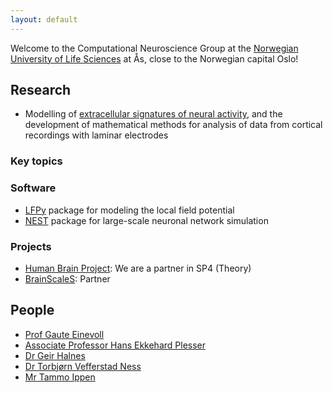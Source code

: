 ```yaml
---
layout: default
---
```


Welcome to the Computational Neuroscience Group at the [Norwegian University of Life Sciences](http://www.nmbu.no/en) at Ås, close to the Norwegian capital Oslo!

## Research

- Modelling of [extracellular signatures of neural activity](Extracellularmodelling), and the development of mathematical methods for analysis of data from cortical recordings with laminar electrodes

### Key topics

### Software

- [LFPy](http://lfpy.github.io) package for modeling the local field potential
- [NEST](http://www.nest-simulator.org) package for large-scale neuronal network simulation

### Projects

- [Human Brain Project](http://www.humanbrainproject.eu): We are a partner in SP4 (Theory)
- [BrainScaleS](https://brainscales.kip.uni-heidelberg.de/): Partner

## People

- [Prof Gaute Einevoll](http://arken.umb.no/~gautei)
- [Associate Professor Hans Ekkehard Plesser](http://arken.umb.no/~plesser)
- [Dr Geir Halnes](https://www.nmbu.no/ans/geir.halnes)
- [Dr Torbjørn Vefferstad Ness](https://www.nmbu.no/ans/torbjorn.ness)
- [Mr Tammo Ippen](http://www.fz-juelich.de/SharedDocs/Personen/INM/INM-6/EN/Ippen_Tammo.html?nn=724620)

